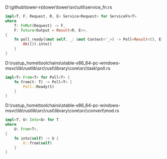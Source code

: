 D:\github\tower-rs\tower\tower\src\util\service_fn.rs
```Rust
impl<T, F, Request, R, E> Service<Request> for ServiceFn<T>
where
    T: FnMut(Request) -> F,
    F: Future<Output = Result<R, E>>,
{
    fn poll_ready(&mut self, _: &mut Context<'_>) -> Poll<Result<(), E>> {
        Ok(()).into()
    }
}
```

D:\rustup_home\toolchains\stable-x86_64-pc-windows-msvc\lib\rustlib\src\rust\library\core\src\task\poll.rs
```Rust
impl<T> From<T> for Poll<T> {
    fn from(t: T) -> Poll<T> {
        Poll::Ready(t)
    }
}
```

D:\rustup_home\toolchains\stable-x86_64-pc-windows-msvc\lib\rustlib\src\rust\library\core\src\convert\mod.rs
```Rust
impl<T, U> Into<U> for T
where
    U: From<T>,
{
    fn into(self) -> U {
        U::from(self)
    }
}
```
